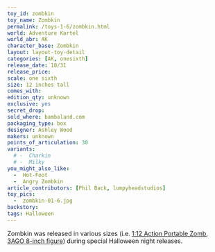 ```yaml
---
toy_id: zombkin
toy_name: Zombkin
permalink: /toys-1-6/zombkin.html
world: Adventure Kartel
world_abr: AK
character_base: Zombkin
layout: layout-toy-detail
categories: [AK, onesixth]
release_date: 10/31
release_price:
scale: one sixth
size: 12 inches tall
comes_with:
edition_qty: unknown
exclusive: yes
secret_drop:
sold_where: bambaland.com
packaging_type: box
designer: Ashley Wood
makers: unknown
points_of_articulation: 30
variants:
  # -  Charkin
  # -  Milky
you_might_also_like:
  -  Hot-Foot
  -  Angry Zombkin
article_contributors: [Phil Back, lumpyheadstudios]
toy_pics:
  -  zombkin-01-6.jpg
backstory:
tags: Halloween
---
```

Zombkin was released in various sizes (i.e. <a href="">1:12 Action Portable Zomb</a>, <a href="">3AGO 8-inch figure</a>) during special Halloween night releases. 